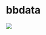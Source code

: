 # bbdata


<a href="https://github.com/VishwaGauravIn/github-twitter-card-embed"><img src="https://gtce.itsvg.in/api?username=hokmtsz&theme=nord&response=true&border=true&time=true&icon=user"/></a>
